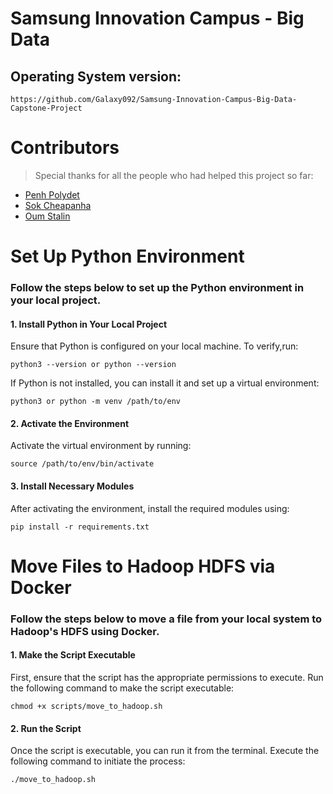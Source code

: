 # Samsung Innovation Campus - Big Data
## Operating System version:
````courseignore
https://github.com/Galaxy092/Samsung-Innovation-Campus-Big-Data-Capstone-Project
````

# Contributors

> Special thanks for all the people who had helped this project so far:

* [Penh Polydet](http://github.com/Galaxy092)
* [Sok Cheapanha](https://github.com/Cheapanha-Sok)
* [Oum Stalin](https://github.com/stalin16)

# Set Up Python Environment
### Follow the steps below to set up the Python environment in your local project.
#### 1. Install Python in Your Local Project
Ensure that Python is configured on your local machine. To verify,run: 
````courseignore
python3 --version or python --version
````
If Python is not installed, you can install it and set up a virtual environment:
````courseignore
python3 or python -m venv /path/to/env
````
#### 2. Activate the Environment
Activate the virtual environment by running:
````courseignore
source /path/to/env/bin/activate
````
#### 3. Install Necessary Modules
After activating the environment, install the required modules using:
````courseignore
pip install -r requirements.txt
````


# Move Files to Hadoop HDFS via Docker
### Follow the steps below to move a file from your local system to Hadoop's HDFS using Docker.

#### 1. Make the Script Executable
First, ensure that the script has the appropriate permissions to execute. Run the following command to make the script executable: 
````courseignore
chmod +x scripts/move_to_hadoop.sh
````

#### 2. Run the Script
Once the script is executable, you can run it from the terminal. Execute the following command to initiate the process:
````courseignore
./move_to_hadoop.sh
````

